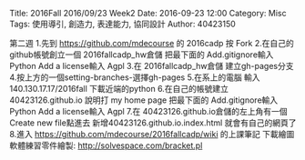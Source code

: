 Title: 2016Fall 2016/09/23 Week2
Date: 2016-09-23 12:00
Category: Misc
Tags: 使用導引, 創造力, 表達能力, 協同設計
Author: 40423150


 第二週
 1.先到 https://github.com/mdecourse 的 2016cadp 按 Fork
2.在自己的github帳號創立一個 2016fallcadp_hw倉儲 把最下面的 Add.gitignore輸入 Python Add a license輸入 Agpl
3.在 2016fallcadp_hw倉儲 建立gh-pages分支
4.按上方的一個setting-branches-選擇gh-pages
5.在系上的電腦 輸入 140.130.17.17/2016fall 下載近端的python
6.在自己的帳號建立 40423126.github.io 說明打 my home page 把最下面的 Add.gitignore輸入 Python Add a license輸入 Agpl
7.在 40423126.github.io倉儲的左上角有一個 Create new file點進去 新增40423126.github.io.index.html 就會有自己的網頁了
8.進入 https://github.com/mdecourse/2016fallcadp/wiki 的上課筆記 
下載繪圖軟體練習零件繪製: http://solvespace.com/bracket.pl